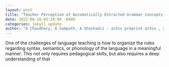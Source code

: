 ```yaml
--- 
layout: post 
title: "Teacher Perception of Automatically Extracted Grammar Concepts for L2 Language Learning" 
date: 2022-06-18 03:19:09 -0400 
categories: jekyll update 
author: "A Chaudhary, A Sampath, A Sheshadri - arXiv preprint arXiv , 2022" 
--- 
```

One of the challenges of language teaching is how to organize the rules regarding syntax, semantics, or phonology of the language in a meaningful manner. This not only requires pedagogical skills, but also requires a deep understanding of that